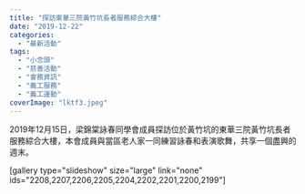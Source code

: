 ```yaml
---
title: "探訪東華三院黃竹坑長者服務綜合大樓"
date: "2019-12-22"
categories: 
  - "最新活動"
tags: 
  - "小念頭"
  - "慈善活動"
  - "會務資訊"
  - "義工服務"
  - "義工運動"
coverImage: "lktf3.jpeg"
---
```


2019年12月15日，梁錦棠詠春同學會成員探訪位於黃竹坑的東華三院黃竹坑長者服務綜合大樓，本會成員與當區老人家一同練習詠春和表演歌舞，共享一個盡興的週末。 <!--more-->

\[gallery type="slideshow" size="large" link="none" ids="2208,2207,2206,2205,2204,2202,2201,2200,2199"\]
